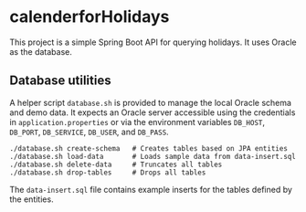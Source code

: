 # calenderforHolidays

This project is a simple Spring Boot API for querying holidays. It uses Oracle as the database.

## Database utilities

A helper script `database.sh` is provided to manage the local Oracle schema and demo data. It expects an Oracle server accessible using the credentials in `application.properties` or via the environment variables `DB_HOST`, `DB_PORT`, `DB_SERVICE`, `DB_USER`, and `DB_PASS`.

```
./database.sh create-schema   # Creates tables based on JPA entities
./database.sh load-data       # Loads sample data from data-insert.sql
./database.sh delete-data     # Truncates all tables
./database.sh drop-tables     # Drops all tables
```

The `data-insert.sql` file contains example inserts for the tables defined by the entities.
